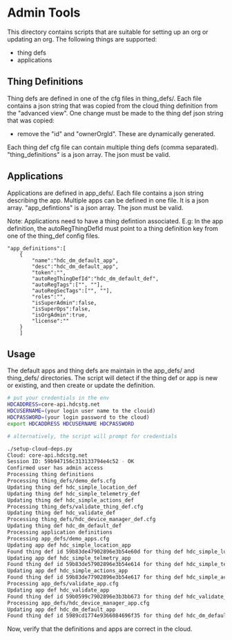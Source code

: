 Admin Tools
===========

This directory contains scripts that are suitable for setting up an
org or updating an org.  The following things are supported:
  * thing defs
  * applications

Thing Definitions
-----------------
Thing defs are defined in one of the cfg files in thing_defs/.  Each
file contains a json string that was copied from the cloud thing
definition from the "advanced view".  One change must be made to the
thing def json string that was copied:

  * remove the "id" and "ownerOrgId".  These are dynamically
  generated.

Each thing def cfg file can contain multiple thing defs (comma
separated).  "thing_definitions" is a json array.  The json must be valid.

Applications
------------
Applications are defined in app_defs/.  Each file contains a json
string describing the app.  Multiple apps can be defined in one file.
It is a json array.  "app_defintions" is a json array.  The json must
be valid.

Note:
Applications need to have a thing defintion associated.  E.g:
In the app definition, the autoRegThingDefId must point to a thing
definition key from one of the thing_def config files.

```
"app_definitions":[
    {
        "name":"hdc_dm_default_app",
        "desc":"hdc_dm_default_app",
        "token":"",
        "autoRegThingDefId":"hdc_dm_default_def",
        "autoRegTags":["", ""],
        "autoRegSecTags":["", ""],
        "roles":"",
        "isSuperAdmin":false,
        "isSuperOps":false,
        "isOrgAdmin":true,
        "license":""
    }
    ]
```

Usage
-----
The default apps and thing defs are maintain in the app_defs/ and
thing_defs/ directories.  The script will detect if the thing def or
app is new or existing, and then create or update the definition.
```sh
# put your credentials in the env
HDCADDRESS=core-api.hdcstg.net
HDCUSERNAME=(your login user name to the clouid)
HDCPASSWORD=(your login password to the cloud)
export HDCADDRESS HDCUSERNAME HDCPASSWORD

# alternatively, the script will prompt for credentials

./setup-cloud-deps.py
Cloud: core-api.hdcstg.net
Session ID: 59b947156c313133794e4c52 - OK
Confirmed user has admin access
Processing thing definitions
Processing thing_defs/demo_defs.cfg
Updating thing def hdc_simple_location_def
Updating thing def hdc_simple_telemetry_def
Updating thing def hdc_simple_actions_def
Processing thing_defs/validate_thing_def.cfg
Updating thing def hdc_validate_def
Processing thing_defs/hdc_device_manager_def.cfg
Updating thing def hdc_dm_default_def
Processing application definitions
Processing app_defs/demo_apps.cfg
Updating app def hdc_simple_location_app
Found thing def id 59b83de47902896e3b54e60d for thing def hdc_simple_location_def
Updating app def hdc_simple_telmetry_app
Found thing def id 59b83de57902896e3b54e614 for thing def hdc_simple_telemetry_def
Updating app def hdc_simple_actions_app
Found thing def id 59b83de77902896e3b54e617 for thing def hdc_simple_actions_def
Processing app_defs/validate_app.cfg
Updating app def hdc_validate_app
Found thing def id 59b0599c7902896e3b3bb673 for thing def hdc_validate_def
Processing app_defs/hdc_device_manager_app.cfg
Updating app def hdc_dm_default_app
Found thing def id 5989cd1774e9366084696f35 for thing def hdc_dm_default_def
```

Now, verify that the definitions and apps are correct in the cloud.
